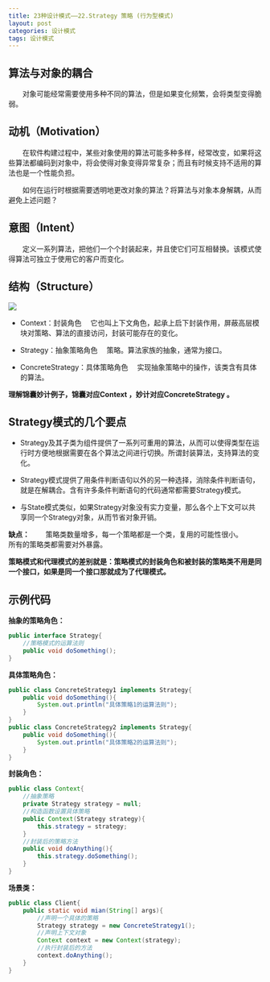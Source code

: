 ```yaml
---
title: 23种设计模式——22.Strategy 策略 (行为型模式)
layout: post
categories: 设计模式
tags: 设计模式
---
```

## 算法与对象的耦合
&emsp;&emsp;对象可能经常需要使用多种不同的算法，但是如果变化频繁，会将类型变得脆弱。

## 动机（Motivation）
&emsp;&emsp;在软件构建过程中，某些对象使用的算法可能多种多样，经常改变，如果将这些算法都编码到对象中，将会使得对象变得异常复杂；而且有时候支持不适用的算法也是一个性能负担。

&emsp;&emsp;如何在运行时根据需要透明地更改对象的算法？将算法与对象本身解耦，从而避免上述问题？

## 意图（Intent）
&emsp;&emsp;定义一系列算法，把他们一个个封装起来，并且使它们可互相替换。该模式使得算法可独立于使用它的客户而变化。

## 结构（Structure）
![](https://i.imgur.com/89zIKqh.jpg)
- Context：封装角色
&emsp;它也叫上下文角色，起承上启下封装作用，屏蔽高层模块对策略、算法的直接访问，封装可能存在的变化。

- Strategy：抽象策略角色
&emsp;策略。算法家族的抽象，通常为接口。

- ConcreteStrategy：具体策略角色
&emsp;实现抽象策略中的操作，该类含有具体的算法。

**理解锦囊妙计例子，锦囊对应Context ，妙计对应ConcreteStrategy 。**

## Strategy模式的几个要点
- Strategy及其子类为组件提供了一系列可重用的算法，从而可以使得类型在运行时方便地根据需要在各个算法之间进行切换。所谓封装算法，支持算法的变化。

- Strategy模式提供了用条件判断语句以外的另一种选择，消除条件判断语句，就是在解耦合。含有许多条件判断语句的代码通常都需要Strategy模式。

- 与State模式类似，如果Strategy对象没有实力变量，那么各个上下文可以共享同一个Strategy对象，从而节省对象开销。

**缺点：**
&emsp;&emsp;策略类数量增多，每一个策略都是一个类，复用的可能性很小。
&emsp;&emsp;所有的策略类都需要对外暴露。

**策略模式和代理模式的差别就是：策略模式的封装角色和被封装的策略类不用是同一个接口，如果是同一个接口那就成为了代理模式。**
## 示例代码
**抽象的策略角色：**
```java
public interface Strategy{
	//策略模式的运算法则
	public void doSomething();
}
```
**具体策略角色：**
```java
public class ConcreteStrategy1 implements Strategy{
	public void doSomething(){
		System.out.println("具体策略1的运算法则");
	}
}
public class ConcreteStrategy2 implements Strategy{
	public void doSomething(){
		System.out.println("具体策略2的运算法则");
	}
}
```
**封装角色：**
```java
public class Context{
	//抽象策略
	private Strategy strategy = null;
	//构造函数设置具体策略
	public Context(Strategy strategy){
		this.strategy = strategy;
	}
	//封装后的策略方法
	public void doAnything(){
		this.strategy.doSomething();
	}
}
```
**场景类：**
```java
public class Client{
	public static void mian(String[] args){
		//声明一个具体的策略
		Strategy strategy = new ConcreteStrategy1();
		//声明上下文对象
		Context context = new Context(strategy);
		//执行封装后的方法
		context.doAnything();
	}
}
```